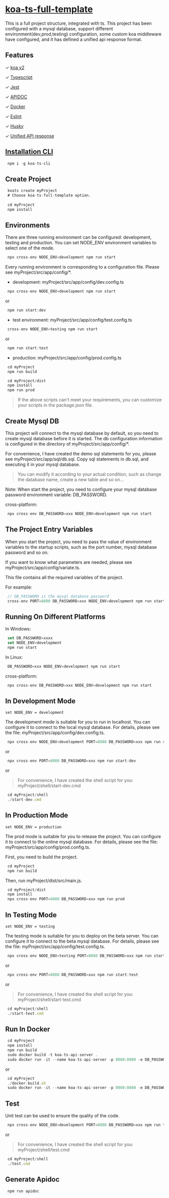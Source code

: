 # [koa-ts-full-template](https://github.com/SimpleCodeCX/koa-ts-full-template)
This is a full project structure, integrated with ts. This project has been configured with a mysql database, support different environment(dev,prod,testing) configuration, some custom koa middleware have configured, and it has defined a unified api response format.

## Features

✓ [koa v2](https://github.com/koajs/koa)

✓ [Typescript](https://github.com/koajs/koa)

✓ [Jest](https://github.com/facebook/jest)

✓ [APIDOC](https://apidocjs.com/)

✓ [Docker](https://www.docker.com/)

✓ [Eslint](https://github.com/eslint/eslint)

✓ [Husky](https://github.com/typicode/husky)

✓ [Unified API response]()

## [Installation CLI](https://github.com/SimpleCodeCX/koa-ts-cli)

```javascript
 npm i -g koa-ts-cli
```

## Create Project

```javascript
 koats create myProject
 # Choose koa-ts-full-template option.
 
 cd myProject
 npm install

```

## Environments

There are three running environment can be configured: development, testing and production.
You can set NODE_ENV environment variables to select one of the mode.

```javascript
 npx cross-env NODE_ENV=development npm run start
```

Every running environment is corresponding to a configuration file.
Please see myProject/src/app/config/*.

- development: myProject/src/app/config/dev.config.ts

```javascript
 npx cross-env NODE_ENV=development npm run start
```

or 

```javascript
 npm run start:dev
```

- test environment: myProject/src/app/config/test.config.ts

```javascript
 cross-env NODE_ENV=testing npm run start
```

or 

```javascript
 npm run start:test
```

- production: myProject/src/app/config/prod.config.ts

```javascript
 cd myProject
 npm run build

 cd myProject/dist
 npm install
 npm run prod
```

> If the above scripts can't meet your requirements, you can customize your scripts in the package.json file.


## Create Mysql DB
This project will connect to the mysql database by default, so you need to create mysql database before it is started. The db configuration information is configured in the directory of myProject/src/app/config/*.

For convenience, I have created the demo sql statements for you, please see myProject/src/app/sql/db.sql.
Copy sql statements in db.sql, and executing it in your mysql database.

> You can modify it according to your actual condition, such as change the database name, create a new table and so on...


Note: When start the project, you need to configure your mysql database password environment variable: DB_PASSWORD.

cross-platform:
```javascript
 npx cross-env DB_PASSWORD=xxx NODE_ENV=development npm run start
```

## The Project Entry Variables

When you start the project, you need to pass the value of environment variables to the startup scripts, such as the port number, mysql database password and so on.

If you want to know what parameters are needed, please see myProject/src/app/config/variate.ts.

This file contains all the required variables of the project.

For example:

```javascript
 // DB_PASSWORD is the mysql database password
 cross-env PORT=8080 DB_PASSWORD=xxx NODE_ENV=development npm run start
```

## Running On Different Platforms

In Windows:

```javascript
 set DB_PASSWORD=xxxx
 set NODE_ENV=development
 npm run start
```

In Linux:

```javascript
 DB_PASSWORD=xxx NODE_ENV=development npm run start
```

cross-platform:

```javascript
 npx cross-env DB_PASSWORD=xxx NODE_ENV=development npm run start
```

## In Development Mode

`set NODE_ENV = development`

The development mode is suitable for you to run in localhost. You can configure it to connect to the local mysql database. For details, please see the file: myProject/src/app/config/dev.config.ts.

```javascript
 npx cross-env NODE_ENV=development PORT=8080 DB_PASSWORD=xxx npm run start
```

or 

```javascript
 npx cross-env PORT=8080 DB_PASSWORD=xxx npm run start:dev
```
or

> For convenience, I have created the shell script for you: myProject/shell/start-dev.cmd

```javascript
 cd myProject/shell
 ./start-dev.cmd
```

## In Production Mode

`set NODE_ENV = production`

The prod mode is suitable for you to release the project. You can configure it to connect to the online mysql database. For details, please see the file: myProject/src/app/config/prod.config.ts.

First, you need to build the project.

```javascript
 cd myProject
 npm run build
```

Then, run myProject/dist/src/main.js.

```javascript
 cd myProject/dist
 npm install
 npx cross-env PORT=8080 DB_PASSWORD=xxx npm run prod
```

## In Testing Mode

`set NODE_ENV = testing`

The testing mode is suitable for you to deploy on the beta server. You can configure it to connect to the beta mysql database. For details, please see the file: myProject/src/app/config/test.config.ts.

```javascript
 npx cross-env NODE_ENV=testing PORT=8080 DB_PASSWORD=xxx npm run start
```

or 

```javascript
 npx cross-env PORT=8080 DB_PASSWORD=xxx npm run start:test
```
or

> For convenience, I have created the shell script for you: myProject/shell/start-test.cmd

```javascript
 cd myProject/shell
 ./start-test.cmd
```

## Run In Docker

```javascript
 cd myProject
 npm install
 npm run build
 sudo docker build -t koa-ts-api-server .
 sudo docker run -it --name koa-ts-api-server -p 8080:8080 -e DB_PASSWORD=xxxxxx koa-ts-api-server # DB_PASSWORD is mysql db password
```

or 

```javascript
 cd myProject
 ./docker-build.sh
 sudo docker run -it --name koa-ts-api-server -p 8080:8080 -e DB_PASSWORD=xxxxxx koa-ts-api-server # DB_PASSWORD is mysql db password
```

## Test

Unit test can be used to ensure the quality of the code.

```javascript
 npx cross-env NODE_ENV=development PORT=8080 DB_PASSWORD=xxx npm run test
```

or

> For convenience, I have created the shell script for you: myProject/shell/test.cmd

```javascript
 cd myProject/shell
 ./test.cmd
```

## Generate Apidoc

```javascript
 npm run apidoc
```